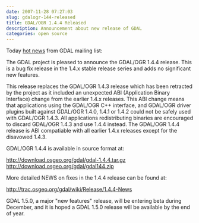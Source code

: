 ```yaml
---
date: 2007-11-28 07:27:03
slug: gdalogr-144-released
title: GDAL/OGR 1.4.4 Released
description: Announcement about new release of GDAL
categories: open source
---
```


Today [hot news](http://lists.osgeo.org/pipermail/gdal-dev/2007-November/015054.html) from GDAL mailing list:  

The GDAL project is pleased to announce the GDAL/OGR 1.4.4 release.
This is a bug fix release in the 1.4.x stable release series and
adds no significant new features.

This release replaces the GDAL/OGR 1.4.3 release which has been retracted
by the project as it included an unexpected ABI (Application Binary
Interface) change from the earlier 1.4.x releases.  This ABI change means
that applications using the GDAL/OGR C++ interface, and GDAL/OGR driver
plugins built against GDAL/OGR 1.4.0, 1.4.1 or 1.4.2 could not be safely
used with GDAL/OGR 1.4.3.  All applications redistributing binaries are
encouraged to discard GDAL/OGR 1.4.3 and use 1.4.4 instead.  The GDAL/OGR
1.4.4 release is ABI compatiable with all earlier 1.4.x releases except
for the disavowed 1.4.3.

GDAL/OGR 1.4.4 is available in source format at:

  http://download.osgeo.org/gdal/gdal-1.4.4.tar.gz
  http://download.osgeo.org/gdal/gdal144.zip

More detailed NEWS on fixes in the 1.4.4 release can be found at:

  http://trac.osgeo.org/gdal/wiki/Release/1.4.4-News

GDAL 1.5.0, a major "new features" release, will be entering beta during
December, and it is hoped a GDAL 1.5.0 release will be available by the end
of year.

